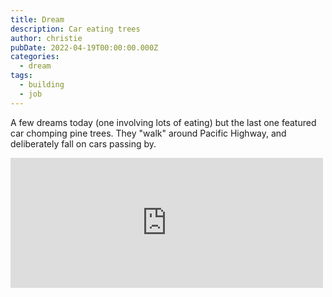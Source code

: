 ```yaml
---
title: Dream
description: Car eating trees
author: christie
pubDate: 2022-04-19T00:00:00.000Z
categories:
  - dream
tags:
  - building
  - job
---
```


A few dreams today (one involving lots of eating) but the last one featured car chomping pine trees. They "walk" around Pacific Highway, and deliberately fall on cars passing by.

<iframe src="https://www.facebook.com/plugins/post.php?href=https%3A%2F%2Fwww.facebook.com%2Fchris1.tham%2Fposts%2Fpfbid02xwy2KveSriQFb2HfAS5MeNud6wkgYwbi1wfFSDUuqAK6yvSo3UCGadsJPYaA4kmyl&show_text=true&width=500" width="500" height="208" style="border:none;overflow:hidden" scrolling="no" frameborder="0" allowfullscreen="true" allow="autoplay; clipboard-write; encrypted-media; picture-in-picture; web-share"></iframe>
